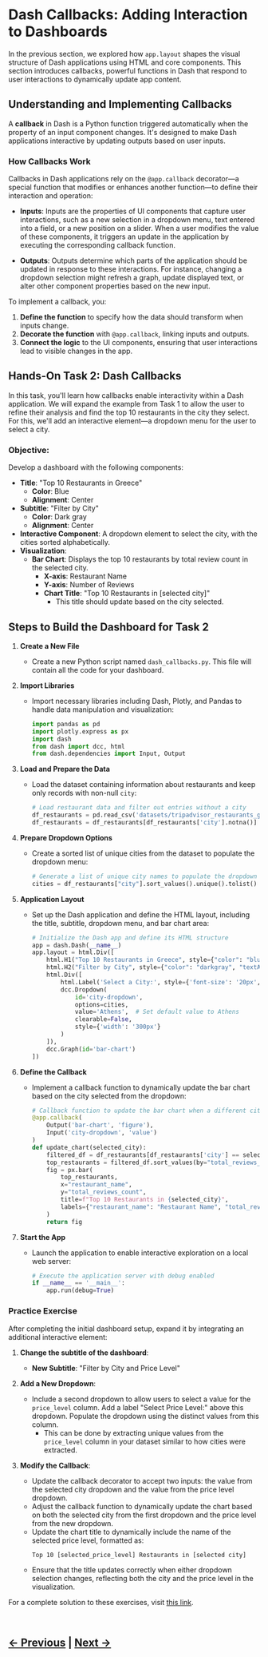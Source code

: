 # Dash Callbacks: Adding Interaction to Dashboards

In the previous section, we explored how `app.layout` shapes the visual structure of Dash applications using HTML and core components. This section introduces callbacks, powerful functions in Dash that respond to user interactions to dynamically update app content.

## Understanding and Implementing Callbacks

A **callback** in Dash is a Python function triggered automatically when the property of an input component changes. It's designed to make Dash applications interactive by updating outputs based on user inputs.

### How Callbacks Work

Callbacks in Dash applications rely on the `@app.callback` decorator—a special function that modifies or enhances another function—to define their interaction and operation:

- **Inputs**: Inputs are the properties of UI components that capture user interactions, such as a new selection in a dropdown menu, text entered into a field, or a new position on a slider. When a user modifies the value of these components, it triggers an update in the application by executing the corresponding callback function.

- **Outputs**: Outputs determine which parts of the application should be updated in response to these interactions. For instance, changing a dropdown selection might refresh a graph, update displayed text, or alter other component properties based on the new input.


To implement a callback, you:
1. **Define the function** to specify how the data should transform when inputs change.
2. **Decorate the function** with `@app.callback`, linking inputs and outputs.
3. **Connect the logic** to the UI components, ensuring that user interactions lead to visible changes in the app.




## Hands-On Task 2: Dash Callbacks

In this task, you'll learn how callbacks enable interactivity within a Dash application. We will expand the example from Task 1 to allow the user to refine their analysis and find the top 10 restaurants in the city they select. For this, we'll add an interactive element—a dropdown menu for the user to select a city.

### Objective:
Develop a dashboard with the following components:

- **Title**: "Top 10 Restaurants in Greece"
    - **Color**: Blue
    - **Alignment**: Center
- **Subtitle**: "Filter by City"
    - **Color**: Dark gray
    - **Alignment**: Center
- **Interactive Component**: A dropdown element to select the city, with the cities sorted alphabetically.
- **Visualization**:
    - **Bar Chart**: Displays the top 10 restaurants by total review count in the selected city.
        - **X-axis**: Restaurant Name
        - **Y-axis**: Number of Reviews
        - **Chart Title**: "Top 10 Restaurants in [selected city]"
            - This title should update based on the city selected.

## Steps to Build the Dashboard for Task 2

1. **Create a New File**
   - Create a new Python script named `dash_callbacks.py`. This file will contain all the code for your dashboard.

2. **Import Libraries**
   - Import necessary libraries including Dash, Plotly, and Pandas to handle data manipulation and visualization:
     ```python
     import pandas as pd
     import plotly.express as px
     import dash
     from dash import dcc, html
     from dash.dependencies import Input, Output
     ```

3. **Load and Prepare the Data**
   - Load the dataset containing information about restaurants and keep only records with non-null `city`:
     ```python
     # Load restaurant data and filter out entries without a city
     df_restaurants = pd.read_csv('datasets/tripadvisor_restaurants_greece.csv')
     df_restaurants = df_restaurants[df_restaurants['city'].notna()]
     ```

4. **Prepare Dropdown Options**
   - Create a sorted list of unique cities from the dataset to populate the dropdown menu:
     ```python
     # Generate a list of unique city names to populate the dropdown options, sorted alphabetically
     cities = df_restaurants["city"].sort_values().unique().tolist()
     ```

5. **Application Layout**
   - Set up the Dash application and define the HTML layout, including the title, subtitle, dropdown menu, and bar chart area:
     ```python
     # Initialize the Dash app and define its HTML structure
     app = dash.Dash(__name__)
     app.layout = html.Div([
         html.H1("Top 10 Restaurants in Greece", style={"color": "blue", "textAlign": "center"}),
         html.H2("Filter by City", style={"color": "darkgray", "textAlign": "center"}),
         html.Div([
             html.Label('Select a City:', style={'font-size': '20px', 'margin-bottom': '10px', 'margin-top': '20px'}),
             dcc.Dropdown(
                 id='city-dropdown',
                 options=cities,
                 value='Athens',  # Set default value to Athens
                 clearable=False,
                 style={'width': '300px'}
             )
         ]),
         dcc.Graph(id='bar-chart')
     ])
     ```

6. **Define the Callback**
   - Implement a callback function to dynamically update the bar chart based on the city selected from the dropdown:
     ```python
     # Callback function to update the bar chart when a different city is selected
     @app.callback(
         Output('bar-chart', 'figure'),
         Input('city-dropdown', 'value')
     )
     def update_chart(selected_city):
         filtered_df = df_restaurants[df_restaurants['city'] == selected_city]
         top_restaurants = filtered_df.sort_values(by="total_reviews_count", ascending=False).head(10)
         fig = px.bar(
             top_restaurants,
             x="restaurant_name",
             y="total_reviews_count",
             title=f"Top 10 Restaurants in {selected_city}",
             labels={"restaurant_name": "Restaurant Name", "total_reviews_count": "Total Reviews"}
         )
         return fig
     ```

7. **Start the App**
   - Launch the application to enable interactive exploration on a local web server:
     ```python
     # Execute the application server with debug enabled
     if __name__ == '__main__':
         app.run(debug=True)
     ```


### Practice Exercise

After completing the initial dashboard setup, expand it by integrating an additional interactive element:

1. **Change the subtitle of the dashboard**:
      - **New Subtitle**: "Filter by City and Price Level"

2. **Add a New Dropdown**:
   - Include a second dropdown to allow users to select a value for the `price_level` column. Add a label "Select Price Level:" above this dropdown. Populate the dropdown using the distinct values from this column.
      - This can be done by extracting unique values from the `price_level` column in your dataset similar to how cities were extracted.

3. **Modify the Callback**:
   - Update the callback decorator to accept two inputs: the value from the selected city dropdown and the value from the price level dropdown.
   - Adjust the callback function to dynamically update the chart based on both the selected city from the first dropdown and the price level from the new dropdown.
   - Update the chart title to dynamically include the name of the selected price level, formatted as:
     ```plaintext
     Top 10 [selected_price_level] Restaurants in [selected city]
     ```
    - Ensure that the title updates correctly when either dropdown selection changes, reflecting both the city and the price level in the visualization.


For a complete solution to these exercises, visit [this link](https://github.com/stavmars/plotly-dash-lab/blob/main/scripts/dash_callbacks_practice.py).


<br>

**[← Previous](2_Dash_Components.md) | [Next →](4_Advanced_Dash_Example.md)**
---


